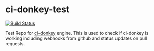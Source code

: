 ci-donkey-test
============

[![Build Status](http://54.171.64.175/project/1/status.svg)](http://scolvin.com) 

Test Repo for [ci-donkey](https://github.com/samuelcolvin/ci-donkey) engine. This is used to check if ci-donkey is working including webhooks from github and status updates on pull requests.

